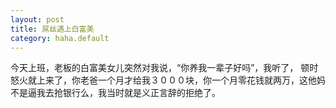 ```yaml
---
layout: post
title: 屌丝遇上白富美
category: haha.default
---
```

今天上班，老板的白富美女儿突然对我说，“你养我一辈子好吗”，我听了， 顿时怒火就上来了，你老爸一个月才给我３０００块，你一个月零花钱就两万，这他妈不是逼我去抢银行么，我当时就是义正言辞的拒绝了。
